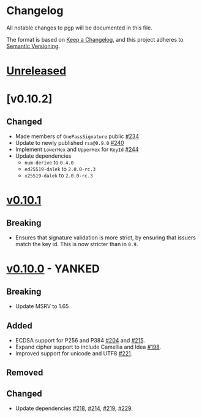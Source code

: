 # Changelog

All notable changes to pgp will be documented in this file.

The format is based on [Keep a Changelog](https://keepachangelog.com/en/1.0.0/),
and this project adheres to [Semantic Versioning](https://semver.org/spec/v2.0.0.html).

# [Unreleased]

# [v0.10.2]

## Changed

- Made members of `OnePassSignature` public [#234](https://github.com/rpgp/rpgp/pull/234)
- Update to newly published `rsa@0.9.0` [#240](https://github.com/rpgp/rpgp/pull/240)
- Implement `LowerHex` and `UpperHex` for `KeyId` [#244](https://github.com/rpgp/rpgp/pull/244)
- Update dependencies
  - `num-derive` to `0.4.0`
  - `ed25519-dalek` to `2.0.0-rc.3`
  - `x25519-dalek` to `2.0.0-rc.3`


# [v0.10.1]

## Breaking

- Ensures that signature validation is more strict, by ensuring that issuers match the key id. This is now stricter than in `0.9`.

# [v0.10.0] - YANKED

## Breaking

- Update MSRV to 1.65

## Added

- ECDSA support for P256 and P384 [#204](https://github.com/rpgp/rpgp/pull/204) and [#215](https://github.com/rpgp/rpgp/pull/215).
- Expand cipher support to include Camellia and Idea [#198](https://github.com/rpgp/rpgp/pull/198).
- Improved support for unicode and UTF8 [#221](https://github.com/rpgp/rpgp/pull/198).

## Removed

## Changed

- Update dependencies [#218](https://github.com/rpgp/rpgp/pull/218), [#214](https://github.com/rpgp/rpgp/pull/214), [#219](https://github.com/rpgp/rpgp/pull/219), [#229](https://github.com/rpgp/rpgp/pull/229).


[Unreleased]: https://github.com/rpgp/rpgp/compare/v0.10.1...HEAD
[v0.10.1]: https://github.com/rpgp/rpgp/compare/v0.10.1...v0.10.2
[v0.10.1]: https://github.com/rpgp/rpgp/compare/v0.10.0...v0.10.1
[v0.10.0]: https://github.com/rpgp/rpgp/compare/v0.9.0...v0.10.0
